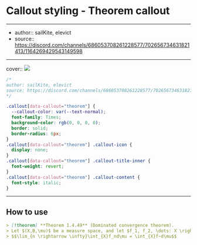 

# Callout styling - Theorem callout

---

- author:: sailKite, elevict
- source:: https://discord.com/channels/686053708261228577/702656734631821413/1164269429543149598

---

cover:: ![](https://i.imgur.com/8QnNSCF.png)

```css
/*
author: sailKite, elevict
source: https://discord.com/channels/686053708261228577/702656734631821413/1164269429543149598
*/

.callout[data-callout="theorem"] {
  --callout-color: var(--text-normal);
  font-family: Times;
  background-color: rgb(0, 0, 0, 0);
  border: solid;
  border-radius: 6px;
}
.callout[data-callout="theorem"] .callout-icon {
  display: none;
}
.callout[data-callout="theorem"] .callout-title-inner {
  font-weight: revert;
}
.callout[data-callout="theorem"] .callout-content {
  font-style: italic;
}
```

---

## How to use

```md
> [!theorem] **Theorem 1.4.49** (Dominated convergence theorem).
> Let $(X,B,\mu)$ be a measure space, and let $f_1, f_2, \dots: X \rightarrow C$ be a sequence of measurable functions that converge pointwise $\mu$-almost everywhere to a measurable limit $f:X \rightarrow C$. Suppose that there is an unsigned absolutely integrable function $G:X \rightarrow [0,+\infty]$ such that $|f_n|$ are pointwise $\mu$-almost everywhere bounded by $G$ for each $n$. Then we have
> $$\lim_{n \rightarrow \infty}\int_{X}f_nd\mu = \int_{X}f~d\mu$$
```

